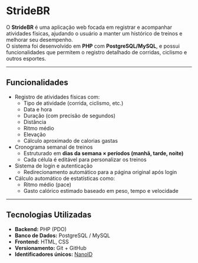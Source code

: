 # StrideBR

O **StrideBR** é uma aplicação web focada em registrar e acompanhar atividades físicas, ajudando o usuário a manter um histórico de treinos e melhorar seu desempenho.  
O sistema foi desenvolvido em **PHP** com **PostgreSQL/MySQL**, e possui funcionalidades que permitem o registro detalhado de corridas, ciclismo e outros esportes.

---

## Funcionalidades

- Registro de atividades físicas com:
  - Tipo de atividade (corrida, ciclismo, etc.)
  - Data e hora
  - Duração (com precisão de segundos)
  - Distância
  - Ritmo médio
  - Elevação
  - Cálculo aproximado de calorias gastas
- Cronograma semanal de treinos
  - Estruturado em **dias da semana × períodos (manhã, tarde, noite)**
  - Cada célula é editável para personalizar os treinos
- Sistema de login e autenticação
  - Redirecionamento automático para a página original após login
- Cálculo automático de estatísticas como:
  - Ritmo médio (pace)
  - Gasto calórico estimado baseado em peso, tempo e velocidade

---

## Tecnologias Utilizadas

- **Backend:** PHP (PDO)
- **Banco de Dados:** PostgreSQL / MySQL
- **Frontend:** HTML, CSS
- **Versionamento:** Git + GitHub
- **Identificadores únicos:** [NanoID](https://github.com/ai/nanoid)